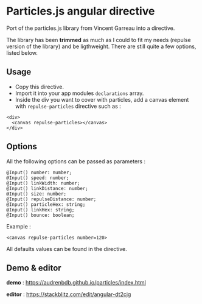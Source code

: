 # Particles.js angular directive

Port of the particles.js library from Vincent Garreau into a directive.

The library has been **trimmed** as much as I could to fit my needs (repulse version of the library) and be ligthweight. There are still quite a few options, listed below.

## Usage

- Copy this directive.
- Import it into your app modules `declarations` array.
- Inside the div you want to cover with particles, add a canvas element with `repulse-particles` directive such as :

```
<div>
  <canvas repulse-particles></canvas>
</div>
```
## Options

All the following options can be passed as parameters :

```
@Input() number: number;
@Input() speed: number;
@Input() linkWidth: number;
@Input() linkDistance: number;
@Input() size: number;
@Input() repulseDistance: number;
@Input() particleHex: string;
@Input() linkHex: string;
@Input() bounce: boolean;
```

Example : 

```
<canvas repulse-particles number=120>
```

All defaults values can be found in the directive.

## Demo & editor

**demo** : https://audrenbdb.github.io/particles/index.html

**editor** : https://stackblitz.com/edit/angular-dt2cjg
